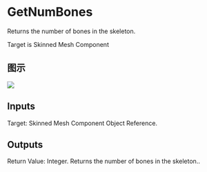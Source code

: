 # GetNumBones

Returns the number of bones in the skeleton.

Target is Skinned Mesh Component

## 图示

![]($-20221218-18264519.png)

## Inputs

Target: Skinned Mesh Component Object Reference.  

## Outputs

Return Value: Integer. Returns the number of bones in the skeleton..

